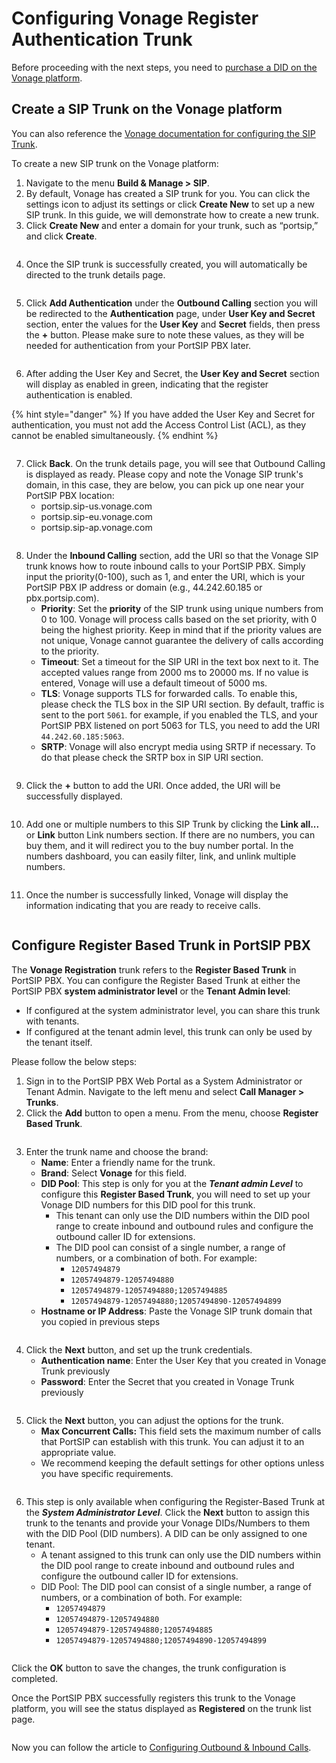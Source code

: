 # Configuring Vonage Register Authentication Trunk

Before proceeding with the next steps, you need to [purchase a DID on the Vonage platform](purchase-a-did-on-vonage-platform.md).

## Create a SIP Trunk on the Vonage platform

You can also reference the [Vonage documentation for configuring the SIP Trunk](https://developer.vonage.com/en/sip/sip-dashboard?source=sip).

To create a new SIP trunk on the Vonage platform:

1. Navigate to the menu **Build & Manage > SIP**.&#x20;
2. By default, Vonage has created a SIP trunk for you. You can click the settings icon to adjust its settings or click **Create New** to set up a new SIP trunk. In this guide, we will demonstrate how to create a new trunk.
3. Click **Create New** and enter a domain for your trunk, such as “portsip,” and click **Create**.

<figure><img src="../../../.gitbook/assets/vonage-fig10.png" alt=""><figcaption></figcaption></figure>

4. Once the SIP trunk is successfully created, you will automatically be directed to the trunk details page.

<figure><img src="../../../.gitbook/assets/vonage-fig11.png" alt=""><figcaption></figcaption></figure>

5. Click **Add Authentication** under the **Outbound Calling** section you will be redirected to the **Authentication** page, under **User Key and Secret** section, enter the values for the **User Key** and **Secret** fields, then press the **+** button. Please make sure to note these values, as they will be needed for authentication from your PortSIP PBX later.

<figure><img src="../../../.gitbook/assets/vonage-fig12.png" alt=""><figcaption></figcaption></figure>

6. After adding the User Key and Secret, the **User Key and Secret** section will display as enabled in green, indicating that the register authentication is enabled.&#x20;

{% hint style="danger" %}
If you have added the User Key and Secret for authentication, you must not add the Access Control List (ACL), as they cannot be enabled simultaneously.
{% endhint %}

<figure><img src="../../../.gitbook/assets/vonage-fig13.png" alt=""><figcaption></figcaption></figure>

7. Click **Back**. On the trunk details page, you will see that Outbound Calling is displayed as ready. Please copy and note the Vonage SIP trunk's domain, in this case, they are below, you can pick up one near your PortSIP PBX location:
   * portsip.sip-us.vonage.com
   * portsip.sip-eu.vonage.com
   * portsip.sip-ap.vonage.com

<figure><img src="../../../.gitbook/assets/vonage-fig14.png" alt=""><figcaption></figcaption></figure>

8. Under the **Inbound Calling** section, add the URI so that the Vonage SIP trunk knows how to route inbound calls to your PortSIP PBX. Simply input the priority(0-100), such as 1, and enter the URI, which is your PortSIP PBX IP address or domain (e.g., 44.242.60.185 or pbx.portsip.com).
   * **Priority**: Set the **priority** of the SIP trunk using unique numbers from 0 to 100. Vonage will process calls based on the set priority, with 0 being the highest priority. Keep in mind that if the priority values are not unique, Vonage cannot guarantee the delivery of calls according to the priority.
   * **Timeout**: Set a timeout for the SIP URI in the text box next to it. The accepted values range from 2000 ms to 20000 ms. If no value is entered, Vonage will use a default timeout of 5000 ms.
   * **TLS**: Vonage supports TLS for forwarded calls. To enable this, please check the TLS box in the SIP URI section. By default, traffic is sent to the port `5061`. for example, if you enabled the TLS, and your PortSIP PBX listened on port 5063 for TLS, you need to add the URI `44.242.60.185:5063`.
   * **SRTP**: Vonage will also encrypt media using SRTP if necessary. To do that please check the SRTP box in SIP URI section.

<figure><img src="../../../.gitbook/assets/vonage-fig15.png" alt=""><figcaption></figcaption></figure>

9. Click the **+** button to add the URI. Once added, the URI will be successfully displayed.

<figure><img src="../../../.gitbook/assets/vonage-fig16.png" alt=""><figcaption></figcaption></figure>

10. Add one or multiple numbers to this SIP Trunk by clicking the **Link all...** or **Link** button Link numbers section. If there are no numbers, you can buy them, and it will redirect you to the buy number portal. In the numbers dashboard, you can easily filter, link, and unlink multiple numbers.

<figure><img src="../../../.gitbook/assets/vonage-fig17.png" alt=""><figcaption></figcaption></figure>

11. Once the number is successfully linked, Vonage will display the information indicating that you are ready to receive calls.

<figure><img src="../../../.gitbook/assets/vonage-fig18.png" alt=""><figcaption></figcaption></figure>

## Configure Register Based Trunk in PortSIP PBX

The **Vonage Registration** trunk refers to the **Register Based Trunk** in PortSIP PBX. You can configure the Register Based Trunk at either the PortSIP PBX **system administrator level** or the **Tenant Admin level**:

* If configured at the system administrator level, you can share this trunk with tenants.
* If configured at the tenant admin level, this trunk can only be used by the tenant itself.

Please follow the below steps:

1. Sign in to the PortSIP PBX Web Portal as a System Administrator or Tenant Admin. Navigate to the left menu and select **Call Manager > Trunks**.&#x20;
2. Click the **Add** button to open a menu. From the menu, choose **Register Based Trunk**.

<figure><img src="../../../.gitbook/assets/add-register-trunk.png" alt=""><figcaption></figcaption></figure>

3. Enter the trunk name and choose the brand:
   * **Name**: Enter a friendly name for the trunk.
   * **Brand**: Select **Vonage** for this field.
   * **DID Pool**: This step is only for you at the _**Tenant admin Level**_ to configure this **Register Based Trunk**,  you will need to set up your Vonage DID numbers for this DID pool for this trunk.
     * This tenant can only use the DID numbers within the DID pool range to create inbound and outbound rules and configure the outbound caller ID for extensions.
     * &#x20;The DID pool can consist of a single number, a range of numbers, or a combination of both. For example:
       * `12057494879`
       * `12057494879-12057494880`
       * `12057494879-12057494880;12057494885`&#x20;
       * `12057494879-12057494880;12057494890-12057494899`
   * **Hostname or IP Address**: Paste the Vonage SIP trunk domain that you copied in previous steps

<figure><img src="../../../.gitbook/assets/vonage-fig19.png" alt=""><figcaption></figcaption></figure>

4. Click the **Next** button, and set up the trunk credentials.
   * **Authentication name**: Enter the User Key that you created in Vonage Trunk previously
   * **Password**: Enter the Secret that you created in Vonage Trunk previously

<figure><img src="../../../.gitbook/assets/vonage-fig20.png" alt=""><figcaption></figcaption></figure>

5. Click the **Next** button, you can adjust the options for the trunk.
   * &#x20;**Max Concurrent Calls:** This field sets the maximum number of calls that PortSIP can establish with this trunk. You can adjust it to an appropriate value.
   * We recommend keeping the default settings for other options unless you have specific requirements.

<figure><img src="../../../.gitbook/assets/registration-trunk-options.png" alt=""><figcaption></figcaption></figure>

6. This step is only available when configuring the Register-Based Trunk at the _**System Administrator Level**_. Click the **Next** button to assign this trunk to the tenants and provide your Vonage DIDs/Numbers to them with the DID Pool (DID numbers).  A DID can be only assigned to one tenant.
   * A tenant assigned to this trunk can only use the DID numbers within the DID pool range to create inbound and outbound rules and configure the outbound caller ID for extensions.
   * DID Pool: The DID pool can consist of a single number, a range of numbers, or a combination of both. For example:
     * `12057494879`
     * `12057494879-12057494880`
     * `12057494879-12057494880;12057494885`&#x20;
     * `12057494879-12057494880;12057494890-12057494899`

<figure><img src="../../../.gitbook/assets/vonage-fig21.png" alt=""><figcaption></figcaption></figure>

Click the **OK** button to save the changes, the trunk configuration is completed.

Once the PortSIP PBX successfully registers this trunk to the Vonage platform, you will see the status displayed as **Registered** on the trunk list page.

<figure><img src="../../../.gitbook/assets/vonage-fig22.png" alt=""><figcaption></figcaption></figure>

Now you can follow the article to [Configuring Outbound & Inbound Calls](configuring-outbound-and-inbound-calls.md).

